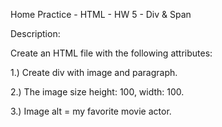 Home Practice - HTML - HW 5 - Div & Span

Description:

Create an HTML file with the following attributes:

1.) Create div with image and paragraph.

2.) The image size height: 100, width: 100.

3.) Image alt = my favorite movie actor.
